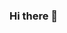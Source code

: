 ### Hi there 👋

<!--
**yusufasanisalehkadage/yusufasanisalehkadage** is a ✨ _special_ ✨ repository because its `README.md` (this file) appears on your GitHub profile.

Here are some ideas to get you started:

- 🔭 I’m currently learning at W3 schools ...
- 🌱 I’m currently learning ...
- 👯 I’m looking a job ...
- 🤔 I’m looking for help from professional ...
- 💬 Ask me about ...
- 📫 How to reach me: ...
- 😄 Pronouns: ...
- ⚡ Fun fact: ...
-->
